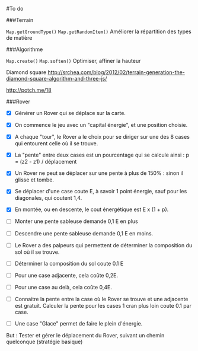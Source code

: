 #To do

###Terrain

`Map.getGroundType()` `Map.getRandomItem()` Améliorer la répartition des types de matière

###Algorithme

`Map.create()` `Map.soften()` Optimiser, affiner la hauteur

Diamond square
http://srchea.com/blog/2012/02/terrain-generation-the-diamond-square-algorithm-and-three-js/

http://potch.me/18

###Rover

- [x] Générer un Rover qui se déplace sur la carte.

- [x] On commence le jeu avec un "capital énergie", et une position choisie.

- [x] A chaque "tour", le Rover a le choix pour se diriger sur une des 8 cases qui entourent celle où il se trouve.

- [x] La "pente" entre deux cases est un pourcentage qui se calcule ainsi : p = (z2 - z1) / déplacement

- [x] Un Rover ne peut se déplacer sur une pente à plus de 150% : sinon il glisse et tombe.

- [x] Se déplacer d'une case coute E, à savoir 1 point énergie, sauf pour les diagonales, qui coutent 1,4.

- [x] En montée, ou en descente, le cout énergétique est E x (1 + p).
- [ ] Monter une pente sableuse demande 0,1 E en plus
- [ ] Descendre une pente sableuse demande 0,1 E en moins.

- [ ] Le Rover a des palpeurs qui permettent de déterminer la composition du sol où il se trouve.
- [ ] Déterminer la composition du sol coute 0.1 E
- [ ] Pour une case adjacente, cela coûte 0,2E.
- [ ] Pour une case au delà, cela coûte 0,4E.

- [ ] Connaitre la pente entre la case où le Rover se trouve et une adjacente est gratuit. Calculer la pente pour les cases 1 cran plus loin coute 0.1 par case.

- [ ] Une case "Glace" permet de faire le plein d'énergie.

But : Tester et gérer le déplacement du Rover, suivant un chemin quelconque (stratégie basique)
